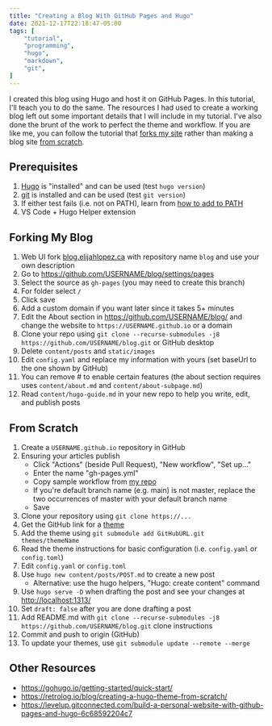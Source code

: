 ```yaml
---
title: "Creating a Blog With GitHub Pages and Hugo"
date: 2021-12-17T22:18:47-05:00
tags: [
    "tutorial",
    "programming",
    "hugo",
    "markdown",
    "git",
]
---
```


I created this blog using Hugo and host it on GitHub Pages. In this tutorial, I'll teach you to do the same.
The resources I had used to create a working blog left out some important details that I will include in my tutorial.
I've also done the brunt of the work to perfect the theme and workflow.
If you are like me, you can follow the tutorial that [forks my site](#forking-my-site) rather than making a blog site [from scratch](#from-scratch).

## Prerequisites

1. [Hugo](https://gohugo.io/getting-started/installing#binary-cross-platform) is "installed" and can be used (test `hugo version`)
2. [git](https://git-scm.com/downloads) is installed and can be used (test `git version`)
3. If either test fails (i.e. not on PATH), learn from [how to add to PATH](https://duckduckgo.com/?t=ffab&q=how+to+add+to+path&ia=web)
4. VS Code + Hugo Helper extension

## Forking My Blog

1. Web UI fork [blog.elijahlopez.ca](https://github.com/elibroftw/blog.elijahlopez.ca) with repository name `blog` and use your own description
2. Go to https://github.com/USERNAME/blog/settings/pages
3. Select the source as `gh-pages` (you may need to create this branch)
4. For folder select `/`
5. Click save
6. Add a custom domain if you want later since it takes 5+ minutes
7. Edit the About section in https://github.com/USERNAME/blog/ and change the website to `https://USERNAME.github.io` or a domain
8. Clone your repo using `git clone --recurse-submodules -j8 https://github.com/USERNAME/blog.git` or GitHub desktop
9. Delete `content/posts` and `static/images`
10. Edit `config.yaml` and replace my information with yours (set baseUrl to the one shown by GitHub)
11. You can remove \# to enable certain features (the about section requires uses `content/about.md` and `content/about-subpage.md`)
12. Read `content/hugo-guide.md` in your new repo to help you write, edit, and publish posts

## From Scratch

1. Create a `USERNAME.github.io` repository in GitHub
2. Ensuring your articles publish
    - Click "Actions" (beside Pull Request), "New workflow", "Set up..."
    - Enter the name "gh-pages.yml"
    - Copy sample workflow from [my repo](https://github.com/elibroftw/blog.elijahlopez.ca/blob/master/.github/workflows/gh-pages.yml)
    - If you're default branch name (e.g. main) is not master, replace the two occurrences of master with your default branch name
    - Save
3. Clone your repository using `git clone https://...`
4. Get the GitHub link for a [theme](https://themes.gohugo.io/)
5. Add the theme using `git submodule add GitHubURL.git themes/themeName`
6. Read the theme instructions for basic configuration (i.e. `config.yaml` or `config.toml`)
7. Edit `config.yaml` or `config.toml`
8. Use `hugo new content/posts/POST.md` to create a new post
    - Alternative: use the hugo helpers, "Hugo: create content" command
9. Use `hugo serve -D` when drafting the post and see your changes at [http://localhost:1313/](http://localhost:1313/)
10. Set `draft: false` after you are done drafting a post
11. Add README.md with `git clone --recurse-submodules -j8 https://github.com/USERNAME/blog.git` clone instructions
12. Commit and push to origin (GitHub)
13. To update your themes, use `git submodule update --remote --merge`

## Other Resources

- https://gohugo.io/getting-started/quick-start/
- https://retrolog.io/blog/creating-a-hugo-theme-from-scratch/
- https://levelup.gitconnected.com/build-a-personal-website-with-github-pages-and-hugo-6c68592204c7
